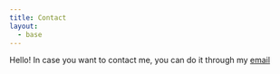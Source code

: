 ```yaml
---
title: Contact
layout:
  - base
---
```

Hello! In case you want to contact me, you can do it through my [email](mailto:vicgs@proton.me)
